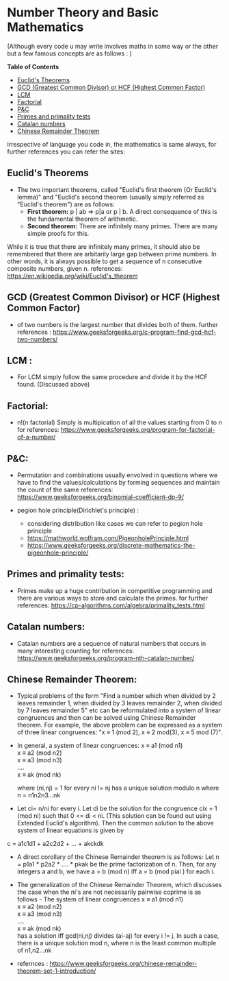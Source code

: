 
# Number Theory and Basic Mathematics
(Although every code u may write involves maths in some way or the other but a few famous concepts are as follows : )
	
**Table of Contents**

- [Euclid's Theorems](#euclids-theorems)
- [GCD (Greatest Common Divisor) or HCF (Highest Common Factor)](#gcd-greatest-common-divisor-or-hcf-highest-common-factor)
- [LCM](#lcm)
- [Factorial](#factorial)
- [P&C](#pc)
- [Primes and primality tests](#primes-and-primality-tests)
- [Catalan numbers](#catalan-numbers)
- [Chinese Remainder Theorem](#chinese-remainder-theorem)


Irrespective of language you code in, the mathematics is same always, for further references you can refer the sites:

## Euclid's Theorems
- The two important theorems, called "Euclid's first theorem (Or Euclid's lemma)" and "Euclid's second theorem (usually simply referred as "Euclid's theorem") are as follows:
	- **First theorem:** p | ab => p|a or p | b. A direct consequence of this is the fundamental theorem of arithmetic.
	- **Second theorem:** There are infinitely many primes. There are many simple proofs for this.

While it is true that there are infinitely many primes, it should also be remembered that there are arbitarily large gap between prime numbers. In other words, it is always possible to get a sequence of n consecutive composite numbers, given n.
references: https://en.wikipedia.org/wiki/Euclid's_theorem

## GCD (Greatest Common Divisor) or HCF (Highest Common Factor) 
- of two numbers is the largest number that divides both of them. 
further references : https://www.geeksforgeeks.org/c-program-find-gcd-hcf-two-numbers/

## LCM : 
- For LCM simply follow the same procedure and divide it by the HCF found. (Discussed above)

## Factorial: 
- n!(n factorial) Simply is multipication of all the values starting from 0 to n
for references: https://www.geeksforgeeks.org/program-for-factorial-of-a-number/

## P&C: 
- Permutation and combinations usually envolved in questions where we have to find the values/calculations by forming sequences and maintain the
count of the same
references: https://www.geeksforgeeks.org/binomial-coefficient-dp-9/

- pegion hole principle(Dirichlet's principle) :
	- considering distribution like cases we can refer to pegion hole principle	
	- https://mathworld.wolfram.com/PigeonholePrinciple.html
	- https://www.geeksforgeeks.org/discrete-mathematics-the-pigeonhole-principle/

## Primes and primality tests: 
- Primes make up a huge contribution in competitive programming and there are various ways to store and calculate the primes.
for further references: https://cp-algorithms.com/algebra/primality_tests.html

## Catalan numbers: 
- Catalan numbers are a sequence of natural numbers that occurs in many interesting counting
for references: https://www.geeksforgeeks.org/program-nth-catalan-number/

## Chinese Remainder Theorem:
- Typical problems of the form "Find a number which when divided by 2 leaves remainder 1, when divided by 3 leaves remainder 2, when divided by 7 leaves remainder 5" etc can be reformulated into a system of linear congruences and then can be solved using Chinese Remainder theorem. For example, the above problem can be expressed as a system of three linear congruences: "x ≡ 1 (mod 2), x ≡ 2 mod(3), x ≡ 5 mod (7)".

- In general, a system of linear congruences:
	x ≡ a1 (mod n1)  
	x ≡ a2 (mod n2)  
	x ≡ a3 (mod n3)	 
	....  
	x ≡ ak (mod nk)  
	  
	where (ni,nj) = 1 for every ni != nj has a unique solution modulo n where n = n1n2n3...nk  
  
- Let ci= n/ni for every i. Let di be the solution for the congruence cix = 1 (mod ni) such that 0 <= di < ni. (This solution can be found out using Extended Euclid's algorithm). Then the common solution to the above system of linear equations is given by  
  
c = a1c1d1 + a2c2d2 + ... + akckdk
  
- A direct corollary of the Chinese Remainder theorem is as follows: Let n = p1a1 * p2a2 * .... * pkak be the prime factorization of n. Then, for any integers a and b, we have a = b (mod n) iff a = b (mod piai ) for each i.

- The generalization of the Chinese Remainder Theorem, which discusses the case when the ni's are not necessarily pairwise coprime is as follows - The system of linear congruences
	x ≡ a1 (mod n1)  
	x ≡ a2 (mod n2)  
	x ≡ a3 (mod n3)  
	....  
	x ≡ ak (mod nk)  
	has a solution iff gcd(ni,nj) divides (ai-aj) for every i != j. In such a case, there is a unique solution mod n, where n is the least common multiple of n1,n2...nk
- refernces : https://www.geeksforgeeks.org/chinese-remainder-theorem-set-1-introduction/
